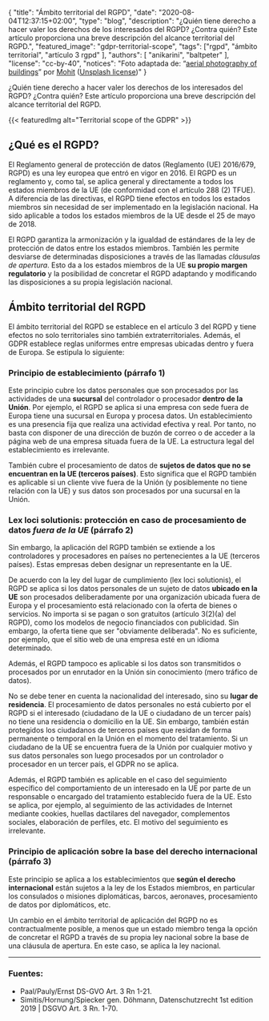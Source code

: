 {
    "title": "Ámbito territorial del RGPD",
    "date": "2020-08-04T12:37:15+02:00",
    "type": "blog",
    "description": "¿Quién tiene derecho a hacer valer los derechos de los interesados del RGPD? ¿Contra quién? Este artículo proporciona una breve descripción del alcance territorial del RGPD.",
    "featured_image": "gdpr-territorial-scope",
    "tags": ["rgpd", "ámbito territorial", "artículo 3 rgpd" ],
    "authors": [ "anikarini", "baltpeter" ],
    "license": "cc-by-40",
    "notices": "Foto adaptada de: “[aerial photography of buildings](https://unsplash.com/photos/6M9xiVgkoN0)” por [Mohit](https://unsplash.com/@98mohitkumar) ([Unsplash license](https://unsplash.com/license))"
}

¿Quién tiene derecho a hacer valer los derechos de los interesados del RGPD? ¿Contra quién? Este artículo proporciona una breve descripción del alcance territorial del RGPD.

{{< featuredImg alt="Territorial scope of the GDPR" >}}

## ¿Qué es el RGPD?

El Reglamento general de protección de datos (Reglamento (UE) 2016/679, RGPD) es una ley europea que entró en vigor en 2016. El RGPD es un reglamento y, como tal, se aplica general y directamente a todos los estados miembros de la UE (de conformidad con el artículo 288 (2) TFUE). A diferencia de las directivas, el RGPD tiene efectos en todos los estados miembros sin necesidad de ser implementado en la legislación nacional. Ha sido aplicable a todos los estados miembros de la UE desde el 25 de mayo de 2018.

El RGPD garantiza la armonización y la igualdad de estándares de la ley de protección de datos entre los estados miembros. También les permite desviarse de determinadas disposiciones a través de las llamadas *cláusulas de apertura*. Esto da a los estados miembros de la UE **su propio margen regulatorio** y la posibilidad de concretar el RGPD adaptando y modificando las disposiciones a su propia legislación nacional.

## Ámbito territorial del RGPD

El ámbito territorial del RGPD se establece en el artículo 3 del RGPD y tiene efectos no solo territoriales sino también extraterritoriales. Además, el GDPR establece reglas uniformes entre empresas ubicadas dentro y fuera de Europa. Se estipula lo siguiente:

### Principio de establecimiento (párrafo 1)

Este principio cubre los datos personales que son procesados por las actividades de una **sucursal** del controlador o procesador **dentro de la Unión**. Por ejemplo, el RGPD se aplica si una empresa con sede fuera de Europa tiene una sucursal en Europa y procesa datos. Un establecimiento es una presencia fija que realiza una actividad efectiva y real. Por tanto, no basta con disponer de una dirección de buzón de correo o de acceder a la página web de una empresa situada fuera de la UE. La estructura legal del establecimiento es irrelevante.

También cubre el procesamiento de datos de **sujetos de datos que no se encuentran en la UE (terceros países)**. Esto significa que el RGPD también es aplicable si un cliente vive fuera de la Unión (y posiblemente no tiene relación con la UE) y sus datos son procesados por una sucursal en la Unión.

### Lex loci solutionis: protección en caso de procesamiento de datos *fuera de la UE* (párrafo 2)

Sin embargo, la aplicación del RGPD también se extiende a los controladores y procesadores en países no pertenecientes a la UE (terceros países). Estas empresas deben designar un representante en la UE.

De acuerdo con la ley del lugar de cumplimiento (lex loci solutionis), el RGPD se aplica si los datos personales de un sujeto de datos **ubicado en la UE** son procesados ​​deliberadamente por una organización ubicada fuera de Europa y el procesamiento está relacionado con la oferta de bienes o servicios. No importa si se pagan o son gratuitos (artículo 3(2)(a) del RGPD), como los modelos de negocio financiados con publicidad. Sin embargo, la oferta tiene que ser "obviamente deliberada". No es suficiente, por ejemplo, que el sitio web de una empresa esté en un idioma determinado.

Además, el RGPD tampoco es aplicable si los datos son transmitidos o procesados ​​por un enrutador en la Unión sin conocimiento (mero tráfico de datos).

No se debe tener en cuenta la nacionalidad del interesado, sino su **lugar de residencia**. El procesamiento de datos personales no está cubierto por el RGPD si el interesado (ciudadano de la UE o ciudadano de un tercer país) no tiene una residencia o domicilio en la UE. Sin embargo, también están protegidos los ciudadanos de terceros países que residan de forma permanente o temporal en la Unión en el momento del tratamiento. Si un ciudadano de la UE se encuentra fuera de la Unión por cualquier motivo y sus datos personales son luego procesados ​​por un controlador o procesador en un tercer país, el GDPR no se aplica.

Además, el RGPD también es aplicable en el caso del seguimiento específico del comportamiento de un interesado en la UE por parte de un responsable o encargado del tratamiento establecido fuera de la UE. Esto se aplica, por ejemplo, al seguimiento de las actividades de Internet mediante cookies, huellas dactilares del navegador, complementos sociales, elaboración de perfiles, etc. El motivo del seguimiento es irrelevante.

### Principio de aplicación sobre la base del derecho internacional (párrafo 3)

Este principio se aplica a los establecimientos que **según el derecho internacional** están sujetos a la ley de los Estados miembros, en particular los consulados o misiones diplomáticas, barcos, aeronaves, procesamiento de datos por diplomáticos, etc.

Un cambio en el ámbito territorial de aplicación del RGPD no es contractualmente posible, a menos que un estado miembro tenga la opción de concretar el RGPD a través de su propia ley nacional sobre la base de una cláusula de apertura. En este caso, se aplica la ley nacional.

---

### Fuentes:

- Paal/Pauly/Ernst DS-GVO Art. 3 Rn 1-21.
- Simitis/Hornung/Spiecker gen. Döhmann, Datenschutzrecht 1st edition 2019 | DSGVO Art. 3 Rn. 1-70.